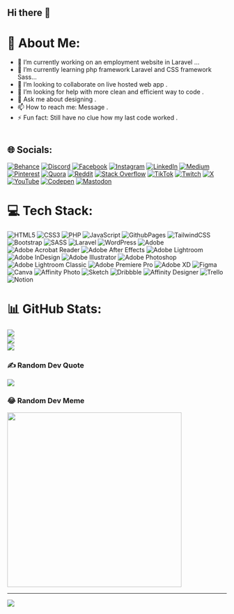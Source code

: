 ## Hi there 👋

<!--
**abhishekshakya-np/abhishekshakya-np** is a ✨ _special_ ✨ repository because its `README.md` (this file) appears on your GitHub profile.

Here are some ideas to get you started:
-->
# 💫 About Me:
- 🔭 I’m currently working on an employment website in Laravel ...<br>
- 🌱 I’m currently learning php framework Laravel and CSS framework Sass...<br>
- 👯 I’m looking to collaborate on live hosted web app .<br>
- 🤔 I’m looking for help with more clean and efficient way to code .<br>
- 💬 Ask me about designing .<br>
- 📫 How to reach me: Message .<br>
- ⚡ Fun fact: Still have no clue how my last code worked .<br><br>



## 🌐 Socials:
[![Behance](https://img.shields.io/badge/Behance-1769ff?logo=behance&logoColor=white)](https://behance.net/abhishekshakya-np) [![Discord](https://img.shields.io/badge/Discord-%237289DA.svg?logo=discord&logoColor=white)](https://discord.gg/abhishekshakya-np) [![Facebook](https://img.shields.io/badge/Facebook-%231877F2.svg?logo=Facebook&logoColor=white)](https://facebook.com/abhishekshakya-np) [![Instagram](https://img.shields.io/badge/Instagram-%23E4405F.svg?logo=Instagram&logoColor=white)](https://instagram.com/abhishekshakya-np) [![LinkedIn](https://img.shields.io/badge/LinkedIn-%230077B5.svg?logo=linkedin&logoColor=white)](https://linkedin.com/in/abhishekshakya-np) [![Medium](https://img.shields.io/badge/Medium-12100E?logo=medium&logoColor=white)](https://medium.com/@abhishekshakya-np) [![Pinterest](https://img.shields.io/badge/Pinterest-%23E60023.svg?logo=Pinterest&logoColor=white)](https://pinterest.com/abhishekshakya-np) [![Quora](https://img.shields.io/badge/Quora-%23B92B27.svg?logo=Quora&logoColor=white)](https://quora.com/profile/abhishekshakya-np) [![Reddit](https://img.shields.io/badge/Reddit-%23FF4500.svg?logo=Reddit&logoColor=white)](https://reddit.com/user/abhishekshakya-np) [![Stack Overflow](https://img.shields.io/badge/-Stackoverflow-FE7A16?logo=stack-overflow&logoColor=white)](https://stackoverflow.com/users/abhishekshakya-np) [![TikTok](https://img.shields.io/badge/TikTok-%23000000.svg?logo=TikTok&logoColor=white)](https://tiktok.com/@abhishekshakya-np) [![Twitch](https://img.shields.io/badge/Twitch-%239146FF.svg?logo=Twitch&logoColor=white)](https://twitch.tv/abhishekshakya-np) [![X](https://img.shields.io/badge/X-black.svg?logo=X&logoColor=white)](https://x.com/abhishekshakya-np) [![YouTube](https://img.shields.io/badge/YouTube-%23FF0000.svg?logo=YouTube&logoColor=white)](https://youtube.com/@abhishekshakya-np) [![Codepen](https://img.shields.io/badge/Codepen-000000?style=for-the-badge&logo=codepen&logoColor=white)](https://codepen.io/abhishekshakya-np) [![Mastodon](https://img.shields.io/badge/-MASTODON-%232B90D9?style=for-the-badge&logo=mastodon&logoColor=white)](https://mastodon.social/@abhishekshakya-np) 

# 💻 Tech Stack:
![HTML5](https://img.shields.io/badge/html5-%23E34F26.svg?style=for-the-badge&logo=html5&logoColor=white) ![CSS3](https://img.shields.io/badge/css3-%231572B6.svg?style=for-the-badge&logo=css3&logoColor=white) ![PHP](https://img.shields.io/badge/php-%23777BB4.svg?style=for-the-badge&logo=php&logoColor=white) ![JavaScript](https://img.shields.io/badge/javascript-%23323330.svg?style=for-the-badge&logo=javascript&logoColor=%23F7DF1E) ![GithubPages](https://img.shields.io/badge/github%20pages-121013?style=for-the-badge&logo=github&logoColor=white) ![TailwindCSS](https://img.shields.io/badge/tailwindcss-%2338B2AC.svg?style=for-the-badge&logo=tailwind-css&logoColor=white) ![Bootstrap](https://img.shields.io/badge/bootstrap-%238511FA.svg?style=for-the-badge&logo=bootstrap&logoColor=white) ![SASS](https://img.shields.io/badge/SASS-hotpink.svg?style=for-the-badge&logo=SASS&logoColor=white) ![Laravel](https://img.shields.io/badge/laravel-%23FF2D20.svg?style=for-the-badge&logo=laravel&logoColor=white) ![WordPress](https://img.shields.io/badge/WordPress-%23117AC9.svg?style=for-the-badge&logo=WordPress&logoColor=white) ![Adobe](https://img.shields.io/badge/adobe-%23FF0000.svg?style=for-the-badge&logo=adobe&logoColor=white) ![Adobe Acrobat Reader](https://img.shields.io/badge/Adobe%20Acrobat%20Reader-EC1C24.svg?style=for-the-badge&logo=Adobe%20Acrobat%20Reader&logoColor=white) ![Adobe After Effects](https://img.shields.io/badge/Adobe%20After%20Effects-9999FF.svg?style=for-the-badge&logo=Adobe%20After%20Effects&logoColor=white) ![Adobe Lightroom](https://img.shields.io/badge/Adobe%20Lightroom-31A8FF.svg?style=for-the-badge&logo=Adobe%20Lightroom&logoColor=white) ![Adobe InDesign](https://img.shields.io/badge/Adobe%20InDesign-49021F?style=for-the-badge&logo=adobeindesign&logoColor=FF3366) ![Adobe Illustrator](https://img.shields.io/badge/adobe%20illustrator-%23FF9A00.svg?style=for-the-badge&logo=adobe%20illustrator&logoColor=white) ![Adobe Photoshop](https://img.shields.io/badge/adobe%20photoshop-%2331A8FF.svg?style=for-the-badge&logo=adobe%20photoshop&logoColor=white) ![Adobe Lightroom Classic](https://img.shields.io/badge/Adobe%20Lightroom%20Classic-31A8FF.svg?style=for-the-badge&logo=Adobe%20Lightroom%20Classic&logoColor=white) ![Adobe Premiere Pro](https://img.shields.io/badge/Adobe%20Premiere%20Pro-9999FF.svg?style=for-the-badge&logo=Adobe%20Premiere%20Pro&logoColor=white) ![Adobe XD](https://img.shields.io/badge/Adobe%20XD-470137?style=for-the-badge&logo=Adobe%20XD&logoColor=#FF61F6) ![Figma](https://img.shields.io/badge/figma-%23F24E1E.svg?style=for-the-badge&logo=figma&logoColor=white) ![Canva](https://img.shields.io/badge/Canva-%2300C4CC.svg?style=for-the-badge&logo=Canva&logoColor=white) ![Affinity Photo](https://img.shields.io/badge/affinityphoto-%237E4DD2.svg?style=for-the-badge&logo=affinity-photo&logoColor=white) ![Sketch](https://img.shields.io/badge/Sketch-FFB387?style=for-the-badge&logo=sketch&logoColor=black) ![Dribbble](https://img.shields.io/badge/Dribbble-EA4C89?style=for-the-badge&logo=dribbble&logoColor=white) ![Affinity Designer](https://img.shields.io/badge/affinity%20desginer-%231B72BE.svg?style=for-the-badge&logo=affinity-designer&logoColor=white) ![Trello](https://img.shields.io/badge/Trello-%23026AA7.svg?style=for-the-badge&logo=Trello&logoColor=white) ![Notion](https://img.shields.io/badge/Notion-%23000000.svg?style=for-the-badge&logo=notion&logoColor=white)
# 📊 GitHub Stats:
![](https://github-readme-stats.vercel.app/api?username=abhishekshakya-np&theme=dark&hide_border=false&include_all_commits=true&count_private=true)<br/>
![](https://github-readme-streak-stats.herokuapp.com/?user=abhishekshakya-np&theme=dark&hide_border=false)<br/>
![](https://github-readme-stats.vercel.app/api/top-langs/?username=abhishekshakya-np&theme=dark&hide_border=false&include_all_commits=true&count_private=true&layout=compact)

### ✍️ Random Dev Quote
![](https://quotes-github-readme.vercel.app/api?type=horizontal&theme=radical)

### 😂 Random Dev Meme
<img src='[https://memer-new.vercel.app/](https://forms.app/en/blog/funny-developer-memes)' style="height: 400px;"/>

---
[![](https://visitcount.itsvg.in/api?id=abhishekshakya-np&icon=0&color=0)](https://visitcount.itsvg.in)

<!-- Proudly created with GPRM ( https://gprm.itsvg.in ) -->
